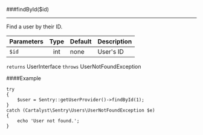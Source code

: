 <a id="findById"></a>
###findById($id)

----------

Find a user by their ID.

Parameters                   | Type            | Default       | Description
:--------------------------- | :-------------: | :------------ | :--------------
`$id`                        | int             | none          | User's ID

`returns` UserInterface
`throws`  UserNotFoundException

####Example

	try
	{
		$user = Sentry::getUserProvider()->findById(1);
	}
	catch (Cartalyst\Sentry\Users\UserNotFoundException $e)
	{
		echo 'User not found.';
	}